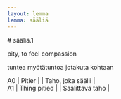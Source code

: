 ```yaml
---
layout: lemma
lemma: sääliä
---
```


<div class="sense">
# <span class="sensename">sääliä.1</span>

<span class="description">pity, to feel compassion</span>

<span class="description">tuntea myötätuntoa jotakuta kohtaan</span>

A0 | Pitier |   | Taho, joka säälii |  
A1 | Thing pitied |   | Säälittävä taho |  

</div>

